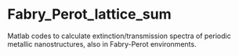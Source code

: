 # Fabry_Perot_lattice_sum
Matlab codes to calculate extinction/transmission spectra of periodic metallic nanostructures, also in Fabry-Perot environments.
